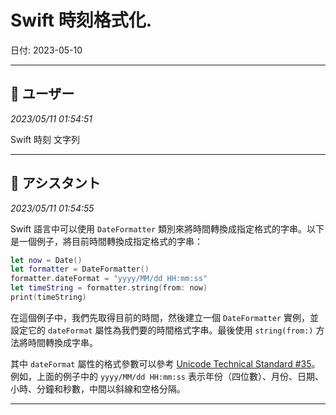 # Swift 時刻格式化.

日付: 2023-05-10

---

## 👤 ユーザー
*2023/05/11 01:54:51*

Swift 時刻 文字列

---

## 🤖 アシスタント
*2023/05/11 01:54:55*

Swift 語言中可以使用 `DateFormatter` 類別來將時間轉換成指定格式的字串。以下是一個例子，將目前時間轉換成指定格式的字串：

```swift
let now = Date()
let formatter = DateFormatter()
formatter.dateFormat = "yyyy/MM/dd HH:mm:ss"
let timeString = formatter.string(from: now)
print(timeString)
```

在這個例子中，我們先取得目前的時間，然後建立一個 `DateFormatter` 實例，並設定它的 `dateFormat` 屬性為我們要的時間格式字串。最後使用 `string(from:)` 方法將時間轉換成字串。

其中 `dateFormat` 屬性的格式參數可以參考 [Unicode Technical Standard #35](http://www.unicode.org/reports/tr35/tr35-31/tr35-dates.html#Date_Format_Patterns)。例如，上面的例子中的 `yyyy/MM/dd HH:mm:ss` 表示年份（四位數）、月份、日期、小時、分鐘和秒數，中間以斜線和空格分隔。

---
